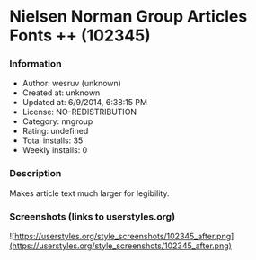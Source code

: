 # Nielsen Norman Group Articles Fonts ++ (102345)

### Information
- Author: wesruv (unknown)
- Created at: unknown
- Updated at: 6/9/2014, 6:38:15 PM
- License: NO-REDISTRIBUTION
- Category: nngroup
- Rating: undefined
- Total installs: 35
- Weekly installs: 0


### Description
Makes article text much larger for legibility.


### Screenshots (links to userstyles.org)
![https://userstyles.org/style_screenshots/102345_after.png](https://userstyles.org/style_screenshots/102345_after.png)


